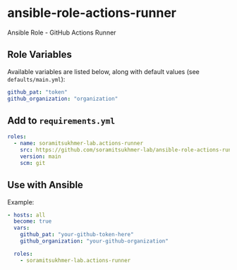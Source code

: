 # ansible-role-actions-runner
Ansible Role - GitHub Actions Runner

## Role Variables
Available variables are listed below, along with default values (see `defaults/main.yml`):

```yml
github_pat: "token"
github_organization: "organization"
```

## Add to `requirements.yml`

```yml
roles:
  - name: soramitsukhmer-lab.actions-runner
    src: https://github.com/soramitsukhmer-lab/ansible-role-actions-runner
    version: main
    scm: git
```

## Use with Ansible

Example:

```yml
- hosts: all
  become: true
  vars:
    github_pat: "your-github-token-here"
    github_organization: "your-github-organization"

  roles:
    - soramitsukhmer-lab.actions-runner
```
